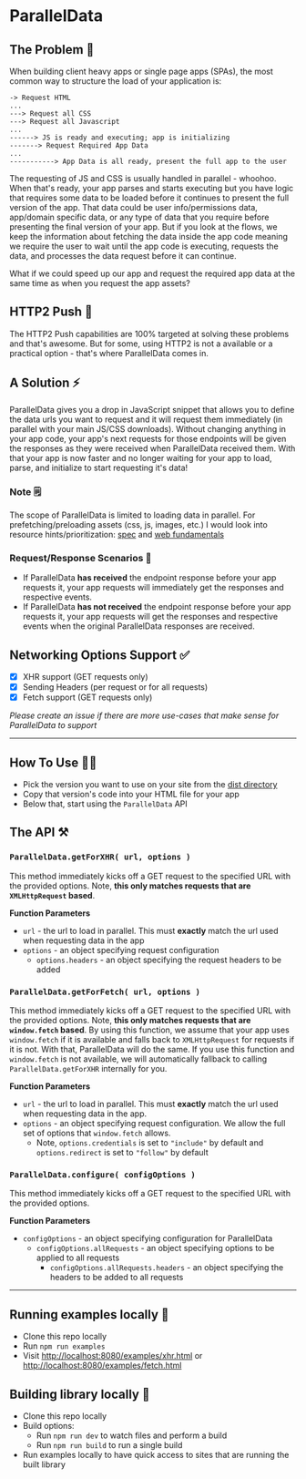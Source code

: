 # ParallelData

## The Problem 🐌
When building client heavy apps or single page apps (SPAs), the most common way to structure the load of your application is:

```
-> Request HTML
...
---> Request all CSS
---> Request all Javascript
...
------> JS is ready and executing; app is initializing
-------> Request Required App Data
...
-----------> App Data is all ready, present the full app to the user
```

The requesting of JS and CSS is usually handled in parallel - whoohoo. When that's ready, your app parses and starts executing but you have logic that requires some data to be loaded before it continues to present the full version of the app. That data could be user info/permissions data, app/domain specific data, or any type of data that you require before presenting the final version of your app. But if you look at the flows, we keep the information about fetching the data inside the app code meaning we require the user to wait until the app code is executing, requests the data, and processes the data request before it can continue.

What if we could speed up our app and request the required app data at the same time as when you request the app assets?

## HTTP2 Push 🌟
The HTTP2 Push capabilities are 100% targeted at solving these problems and that's awesome. But for some, using HTTP2 is not a available or a practical option - that's where ParallelData comes in.

## A Solution ⚡️
ParallelData gives you a drop in JavaScript snippet that allows you to define the data urls you want to request and it will request them immediately (in parallel with your main JS/CSS downloads). Without changing anything in your app code, your app's next requests for those endpoints will be given the responses as they were received when ParallelData received them. With that your app is now faster and no longer waiting for your app to load, parse, and initialize to start requesting it's data!

### Note 🗒
The scope of ParallelData is limited to loading data in parallel. For prefetching/preloading assets (css, js, images, etc.) I would look into resource hints/prioritization: [spec](https://www.w3.org/TR/resource-hints/) and [web fundamentals](https://developers.google.com/web/fundamentals/performance/resource-prioritization)

### Request/Response Scenarios 🔄

- If ParallelData **has received** the endpoint response before your app requests it, your app requests will immediately get the responses and respective events.
- If ParallelData **has not received** the endpoint response before your app requests it, your app requests will get the responses and respective events when the original ParallelData responses are received.

## Networking Options Support ✅
- [x] XHR support (GET requests only)
- [x] Sending Headers (per request or for all requests)
- [x] Fetch support (GET requests only)

_Please create an issue if there are more use-cases that make sense for ParallelData to support_

---------

## How To Use 👍🏻

- Pick the version you want to use on your site from the [dist directory](/dist/)
- Copy that version's code into your HTML file for your app
- Below that, start using the `ParallelData` API



## The API ⚒

### `ParallelData.getForXHR( url, options )`
This method immediately kicks off a GET request to the specified URL with the provided options. Note, **this only matches requests that are `XMLHttpRequest` based**.

**Function Parameters**
- `url` - the url to load in parallel. This must **exactly** match the url used when requesting data in the app
- `options` - an object specifying request configuration
  - `options.headers` - an object specifying the request headers to be added


### `ParallelData.getForFetch( url, options )`
This method immediately kicks off a GET request to the specified URL with the provided options. Note, **this only matches requests that are `window.fetch` based**. By using this function, we assume that your app uses `window.fetch` if it is available and falls back to `XMLHttpRequest` for requests if it is not. With that, ParallelData will do the same. If you use this function and `window.fetch` is not available, we will automatically fallback to calling `ParallelData.getForXHR` internally for you.

**Function Parameters**
- `url` - the url to load in parallel. This must **exactly** match the url used when requesting data in the app.
- `options` - an object specifying request configuration. We allow the full set of options that `window.fetch` allows.
  - Note, `options.credentials` is set to `"include"` by default and `options.redirect` is set to `"follow"` by default


### `ParallelData.configure( configOptions )`
This method immediately kicks off a GET request to the specified URL with the provided options.

**Function Parameters**
- `configOptions` - an object specifying configuration for ParallelData
  - `configOptions.allRequests` - an object specifying options to be applied to all requests
    - `configOptions.allRequests.headers` - an object specifying the headers to be added to all requests

-------

## Running examples locally 🏃
- Clone this repo locally
- Run `npm run examples`
- Visit [http://localhost:8080/examples/xhr.html](http://localhost:8080/examples/xhr.html) or [http://localhost:8080/examples/fetch.html](http://localhost:8080/examples/fetch.html)

## Building library locally 🔨
- Clone this repo locally
- Build options:
  - Run `npm run dev` to watch files and perform a build
  - Run `npm run build` to run a single build
- Run examples locally to have quick access to sites that are running the built library
